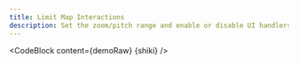 ```yaml
---
title: Limit Map Interactions
description: Set the zoom/pitch range and enable or disable UI handlers on the map.
---
```


<script lang="ts">
  import Demo from "./LimitInteraction.svelte";
  import demoRaw from "./LimitInteraction.svelte?raw";
  import CodeBlock from "../../CodeBlock.svelte";
  let { shiki } = $props();
</script>

<Demo />

<CodeBlock content={demoRaw} {shiki} />
